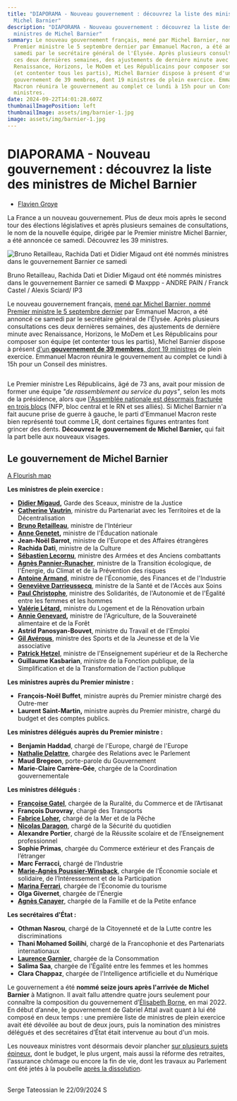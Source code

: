 ```yaml
---
title: "DIAPORAMA - Nouveau gouvernement : découvrez la liste des ministres de
  Michel Barnier"
description: "DIAPORAMA - Nouveau gouvernement : découvrez la liste des
  ministres de Michel Barnier"
summary: Le nouveau gouvernement français, mené par Michel Barnier, nommé
  Premier ministre le 5 septembre dernier par Emmanuel Macron, a été annoncé ce
  samedi par le secrétaire général de l'Élysée. Après plusieurs consultations
  ces deux dernières semaines, des ajustements de dernière minute avec
  Renaissance, Horizons, le MoDem et Les Républicains pour composer son équipe
  (et contenter tous les partis), Michel Barnier dispose à présent d'un
  gouvernement de 39 membres, dont 19 ministres de plein exercice. Emmanuel
  Macron réunira le gouvernement au complet ce lundi à 15h pour un Conseil des
  ministres.
date: 2024-09-22T14:01:28.607Z
thumbnailImagePosition: left
thumbnailImage: assets/img/barnier-1.jpg
image: assets/img/barnier-1.jpg
---
```

# DIAPORAMA - Nouveau gouvernement : découvrez la liste des ministres de Michel Barnier

* [Flavien Groye](https://www.francebleu.fr/les-equipes/flavien-groyer)[](https://twitter.com/share?lang=fr&text=DIAPORAMA%20-%20Nouveau%20gouvernement%20:%20d%C3%A9couvrez%20la%20liste%20des%20ministres%20de%20Michel%20Barnier&url=https://www.francebleu.fr/infos/politique/diaporama-nouveau-gouvernement-decouvrez-la-liste-des-ministres-de-michel-barnier-1504347)[](mailto:?subject=DIAPORAMA%20-%20Nouveau%20gouvernement%20:%20d%C3%A9couvrez%20la%20liste%20des%20ministres%20de%20Michel%20Barnier&body=undefined%20https://www.francebleu.fr/infos/politique/diaporama-nouveau-gouvernement-decouvrez-la-liste-des-ministres-de-michel-barnier-1504347.%20Plus%20d%E2%80%99informations%20sur%20https://www.francebleu.fr.)

La France a un nouveau gouvernement. Plus de deux mois après le second tour des élections législatives et après plusieurs semaines de consultations, le nom de la nouvelle équipe, dirigée par le Premier ministre Michel Barnier, a été annoncée ce samedi. Découvrez les 39 ministres.

![Bruno Retailleau, Rachida Dati et Didier Migaud ont été nommés ministres dans le gouvernement Barnier ce samedi](https://www.francebleu.fr/s3/cruiser-production-eu3/2024/09/b6cdc7dd-6b86-49e8-a55c-6b327298b510/1200x680_sc_sc_ma-photo-1200x675-71.jpg)

Bruno Retailleau, Rachida Dati et Didier Migaud ont été nommés ministres dans le gouvernement Barnier ce samedi © Maxppp - ANDRE PAIN / Franck Castel / Alexis Sciard/ IP3

Le nouveau gouvernement français, [mené par Michel Barnier, nommé Premier ministre le 5 septembre dernier](https://www.francebleu.fr/infos/politique/gouvernement-michel-barnier-est-nomme-premier-ministre-3608468) par Emmanuel Macron, a été annoncé ce samedi par le secrétaire général de l'Élysée. Après plusieurs consultations ces deux dernières semaines, des ajustements de dernière minute avec Renaissance, Horizons, le MoDem et Les Républicains pour composer son équipe (et contenter tous les partis), Michel Barnier dispose à présent [d'un **gouvernement de 39 membres**, dont 19 ministres](https://www.francebleu.fr/infos/politique/nouveau-gouvernement-renaissance-en-force-les-lr-bien-places-ce-qu-il-faut-retenir-de-l-equipe-de-michel-barnier-5448086) de plein exercice. Emmanuel Macron réunira le gouvernement au complet ce lundi à 15h pour un Conseil des ministres.

![]()

Le Premier ministre Les Républicains, âgé de 73 ans, avait pour mission de former une équipe *"de rassemblement au service du pays"*, selon les mots de la présidence, alors que [l'Assemblée nationale est désormais fracturée en trois blocs](https://www.francebleu.fr/infos/politique/legislatives-2024-ce-qu-il-faut-retenir-du-second-tour-6497141) (NFP, bloc central et le RN et ses alliés). Si Michel Barnier n'a fait aucune prise de guerre à gauche, le parti d'Emmanuel Macron reste bien représenté tout comme LR, dont certaines figures entrantes font grincer des dents. **Découvrez le gouvernement de Michel Barnier,** qui fait la part belle aux nouveaux visages.

## Le gouvernement de Michel Barnier

[A Flourish map](https://flourish.studio/visualisations/maps/?utm_source=showcase&utm_campaign=visualisation/19057951)

**Les ministres de plein exercice :**

* **[Didier Migaud](https://www.francebleu.fr/infos/politique/nouveau-gouvernement-didier-migaud-ancienne-figure-de-la-politique-en-isere-futur-ministre-de-la-justice-5458815),** Garde des Sceaux, ministre de la Justice
* **[Catherine Vautrin](https://www.francebleu.fr/infos/politique/nouveau-gouvernement-catherine-vautrin-devient-ministre-du-partenariat-avec-les-territoires-et-de-la-decentralisation-8098846)**, ministre du Partenariat avec les Territoires et de la Décentralisation
* **[Bruno Retailleau](https://www.francebleu.fr/infos/politique/nouveau-gouvernement-bruno-retailleau-du-puy-du-fou-au-ministere-de-l-interieur-un-long-pelerinage-5313327)**, ministre de l'Intérieur
* **[Anne Genetet](https://www.francebleu.fr/infos/politique/gouvernement-barnier-la-liste-des-entrants-franciliens-1005382),** ministre de l'Éducation nationale
* **Jean-Noël Barrot**, ministre de l'Europe et des Affaires étrangères
* **Rachida Dati**, ministre de la Culture
* **[Sébastien Lecornu](https://www.francebleu.fr/infos/politique/gouvernement-barnier-l-eurois-sebastien-lecornu-reste-ministre-des-armees-2442953)**, ministre des Armées et des Anciens combattants
* **[Agnès Pannier-Runacher](https://www.francebleu.fr/infos/politique/nouveau-gouvernement-agnes-pannier-runacher-deputee-du-pas-de-calais-nommee-ministre-de-la-transition-ecologique-4327874)**, ministre de la Transition écologique, de l'Énergie, du Climat et de la Prévention des risques
* **[Antoine Armand](https://www.francebleu.fr/infos/politique/nouveau-gouvernement-antoine-armand-depute-de-la-haute-savoie-est-nomme-ministre-de-l-economie-2007211)**, ministre de l'Économie, des Finances et de l'Industrie
* **[Geneviève Darrieussecq](https://www.francebleu.fr/infos/politique/nouveau-gouvernement-la-landaise-genevieve-darrieussecq-ministre-de-la-sante-7165661)**, ministre de la Santé et de l'Accès aux Soins
* **[Paul Christophe](https://www.francebleu.fr/infos/politique/nouveau-gouvernement-paul-christophe-depute-du-nord-nomme-ministre-des-solidarites-5568588)**, ministre des Solidarités, de l'Autonomie et de l'Égalité entre les femmes et les hommes
* **[Valérie Létard](https://www.francebleu.fr/infos/politique/nouveau-gouvernement-valerie-letard-deputee-du-nord-nommee-ministre-du-logement-et-de-la-renovation-urbaine-3729638),** ministre du Logement et de la Rénovation urbain
* **[Annie Genevard](https://www.francebleu.fr/infos/politique/nouveau-gouvernement-annie-genevard-devient-ministre-de-l-agriculture-7668025),** ministre de l'Agriculture, de la Souveraineté alimentaire et de la Forêt
* **Astrid Panosyan-Bouvet**, ministre du Travail et de l'Emploi
* **[Gil Avérous](https://www.francebleu.fr/infos/politique/gouvernement-barnier-gil-averous-nomme-ministre-des-sports-de-le-jeunesse-et-de-la-vie-associative-8560930)**, ministre des Sports et de la Jeunesse et de la Vie associative
* **[Patrick Hetzel](https://www.francebleu.fr/infos/politique/nouveau-gouvernement-l-alsacien-patrick-hetzel-nomme-ministre-de-l-enseignement-superieur-1601205)**, ministre de l'Enseignement supérieur et de la Recherche
* **Guillaume Kasbarian**, ministre de la Fonction publique, de la Simplification et de la Transformation de l'action publique

**Les ministres auprès du Premier ministre :**

* **François-Noël Buffet**, ministre auprès du Premier ministre chargé des Outre-mer
* **Laurent Saint-Martin,** ministre auprès du Premier ministre, chargé du budget et des comptes publics.

**Les ministres délégués auprès du Premier ministre :**

* **Benjamin Haddad**, chargé de l'Europe, chargé de l'Europe
* **[Nathalie Delattre](https://www.francebleu.fr/infos/politique/nathalie-delattre-senatrice-de-la-gironde-fait-son-entree-au-gouvernement-je-prends-cette-fonction-avec-humilite-2949000)**, chargée des Relations avec le Parlement
* **Maud Bregeon**, porte-parole du Gouvernement
* **Marie-Claire Carrère-Gée**, chargée de la Coordination gouvernementale

**Les ministres délégués :**

* **[Françoise Gatel](https://www.francebleu.fr/infos/politique/la-senatrice-bretonne-francoise-gatel-nommee-ministre-de-la-ruralite-du-commerce-et-de-l-industrie-2538660)**, chargée de la Ruralité, du Commerce et de l’Artisanat
* **François Durovray**, chargé des Transports
* **[Fabrice Loher](https://www.francebleu.fr/infos/politique/un-breton-ministre-de-la-mer-fabrice-loher-maire-de-lorient-8909555),** chargé de la Mer et de la Pêche
* **[Nicolas Daragon](https://www.francebleu.fr/infos/politique/le-maire-lr-de-valence-nicolas-daragon-entre-au-gouvernement-ministre-delegue-charge-de-la-securite-du-quotidien-2366716)**, chargé de la Sécurité du quotidien
* **Alexandre Portier**, chargé de la Réussite scolaire et de l’Enseignement professionnel
* **Sophie Primas**, chargée du Commerce extérieur et des Français de l’étranger
* **Marc Ferracci,** chargé de l’Industrie
* **[Marie-Agnès Poussier-Winsback](https://www.francebleu.fr/infos/politique/gouvernement-barnier-la-deputee-marie-agnes-poussier-winsback-nommee-aupres-du-ministre-de-l-economie-et-des-finances-1670952)**, chargée de l’Économie sociale et solidaire, de l’Intéressement et de la Participation
* **[Marina Ferrari](https://www.francebleu.fr/infos/politique/nouveau-gouvernement-la-deputee-de-savoie-marina-ferrari-passe-du-numerique-au-tourisme-8673431)**, chargée de l’Économie du tourisme
* **Olga Givernet**, chargée de l’Énergie
* **[Agnès Canayer](https://www.francebleu.fr/infos/politique/gouvernement-barnier-la-senatrice-seinomarine-agnes-canayer-nommee-aupres-du-ministre-des-solidarites-7481587)**, chargée de la Famille et de la Petite enfance

**Les secrétaires d'État :**

* **Othman Nasrou**, chargé de la Citoyenneté et de la Lutte contre les discriminations
* **Thani Mohamed Soilihi**, chargé de la Francophonie et des Partenariats internationaux
* [**Laurence Garnier**,](https://www.francebleu.fr/infos/politique/nouveau-gouvernement-laurence-garnier-nommee-secretaire-d-etat-a-la-consommation-sous-le-feu-des-critiques-9522797) chargée de la Consommation
* **Salima Saa**, chargée de l'Égalité entre les femmes et les hommes
* **Clara Chappaz**, chargée de l'Intelligence artificielle et du Numérique

Le gouvernement a été **nommé seize jours après l'arrivée de Michel Barnier** à Matignon. Il avait fallu attendre quatre jours seulement pour connaître la composition du gouvernement d’[Élisabeth Borne](https://www.francebleu.fr/infos/politique/gouvernement-elisabeth-borne-est-nommee-premiere-ministre-1652713831), en mai 2022. En début d’année, le gouvernement de Gabriel Attal avait quant à lui été composé en deux temps : une première liste de ministres de plein exercice avait été dévoilée au bout de deux jours, puis la nomination des ministres délégués et des secrétaires d’État était intervenue au bout d'un mois.

Les nouveaux ministres vont désormais devoir plancher [sur plusieurs sujets épineux](https://www.francebleu.fr/infos/politique/budget-assurance-chomage-fin-de-vie-les-dossiers-qui-attendent-michel-barnier-nouveau-premier-ministre-1839018), dont le budget, le plus urgent, mais aussi la réforme des retraites, l'assurance chômage ou encore la fin de vie, dont les travaux au Parlement ont été jetés à la poubelle [après la dissolution](https://www.francebleu.fr/infos/politique/direct-video-elections-europeennes-suivez-l-allocution-d-emmanuel-macron-9625454).

\
﻿Serge Tateossian le 22/09/2024  S